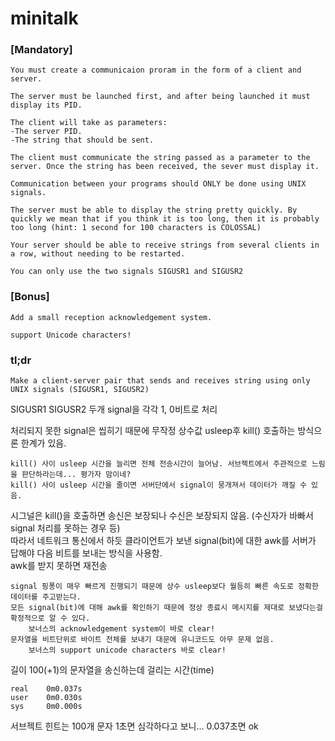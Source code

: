 # minitalk

### [Mandatory]

	You must create a communicaion proram in the form of a client and server.

	The server must be launched first, and after being launched it must display its PID.

	The client will take as parameters:
	-The server PID.
	-The string that should be sent.
  
	The client must communicate the string passed as a parameter to the server. Once the string has been received, the sever must display it.
  
	Communication between your programs should ONLY be done using UNIX signals.
  
	The server must be able to display the string pretty quickly. By quickly we mean that if you think it is too long, then it is probably too long (hint: 1 second for 100 characters is COLOSSAL)
  
	Your server should be able to receive strings from several clients in a row, without needing to be restarted.
  
	You can only use the two signals SIGUSR1 and SIGUSR2
  
### [Bonus]
	Add a small reception acknowledgement system.

	support Unicode characters!

### tl;dr
	Make a client-server pair that sends and receives string using only UNIX signals (SIGUSR1, SIGUSR2)	
	
SIGUSR1 SIGUSR2 두개 signal을 각각 1, 0비트로 처리 

처리되지 못한 signal은 씹히기 때문에 무작정 상수값 usleep후 kill() 호출하는 방식으론 한계가 있음.

	kill() 사이 usleep 시간을 늘리면 전체 전송시간이 늘어남. 서브젝트에서 주관적으로 느림을 판단하라는데... 평가자 맘이네? 
	kill() 사이 usleep 시간을 줄이면 서버단에서 signal이 뭉개져서 데이터가 깨질 수 있음. 
  
시그널은 kill()을 호출하면 송신은 보장되나 수신은 보장되지 않음. (수신자가 바빠서 signal 처리를 못하는 경우 등)  
따라서 네트워크 통신에서 하듯 클라이언트가 보낸 signal(bit)에 대한 awk를 서버가 답해야 다음 비트를 보내는 방식을 사용함.  
awk를 받지 못하면 재전송

	signal 핑퐁이 매우 빠르게 진행되기 때문에 상수 usleep보다 월등히 빠른 속도로 정확한 데이터를 주고받는다.  
	모든 signal(bit)에 대해 awk를 확인하기 때문에 정상 종료시 메시지를 제대로 보냈다는걸 확정적으로 알 수 있다.  
		보너스의 acknowledgement system이 바로 clear!
	문자열을 비트단위로 바이트 전체를 보내기 대문에 유니코드도 아무 문제 없음.
		보너스의 support unicode characters 바로 clear!
길이 100(+1)의 문자열을 송신하는데 걸리는 시간(time)

	real    0m0.037s
	user    0m0.030s  
	sys     0m0.000s

서브젝트 힌트는 100개 문자 1초면 심각하다고 보니... 0.037초면 ok
